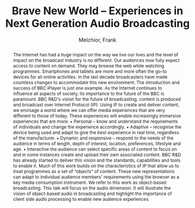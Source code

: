 --- 
title: "Brave New World – Experiences in Next Generation Audio Broadcasting" 
abstract: "The Internet has had a huge impact on the way we live our lives and the level of impact on the broadcast industry is no different. Our audiences now fully expect access to content on demand. They may browse the web while watching programmes. Smartphones and tablets are more and more often the go-to devices for all online activities. In the last decade broadcasters have made countless changes to accommodate this new environment. The introduction and success of BBC iPlayer is just one example. As the Internet continues to influence all aspects of society, its importance to the future of the BBC is paramount. BBC R&D's vision for the future of broadcasting, content is produced and broadcast over Internet Protocol (IP). Using IP to create and deliver content, we envisage a world where we can offer media experiences that are very different to those of today. These experiences will enable increasingly immersive experiences that are more: • Personal – know and understand the requirements of individuals and change the experience accordingly. • Adaptive – recognise the device being used and adapt to give the best experience in real time, regardless of the manufacturer. • Dynamic and responsive – respond to the needs of the audience in terms of length, depth of interest, location, preferences, lifestyle and age. • Interactive the audience can select specific areas of content to focus on and in some instances create and upload their own associated content. BBC R&D has already started to deliver this vision and the standards, capabilities and tools to enable it. Much of this work builds on the characteristics of IP that allow us to treat programmes as a set of “objects” of content. These new representations can adapt to individual audience members' requirements using the browser as a key media consumption instrument. We refer to this work as object-based broadcasting. This talk will focus on the audio dimension. It will illustrate the vision of object-based audio in broadcasting and highlight the importance of client side audio processing to enable new audience experiences." 
address: "Atlanta, Georgia" 
author: "Melchior, Frank"
webAuthor: "Frank Melchior" 
booktitle: "Proceedings of the International Web Audio Conference" 
editor: "Freeman, Jason and Lerch, Alexander and Paradis, Matthew" 
month: "Proceedings of the International Web Audio Conference"
pages: "" 
publisher: "Georgia Tech" 
series: "WAC '16"
track: "Keynote"  
year: "2016" 
id: "2016_EA_KN2" 
tags: year2016
media: https://smartech.gatech.edu/bitstream/handle/1853/54674/BraveNewWorld_videostream.html?sequence=9&isAllowed=y 
pdflink: /_data/papers/pdf/2016/2016_KN2.pdf
ISSN: 2663-5844
---